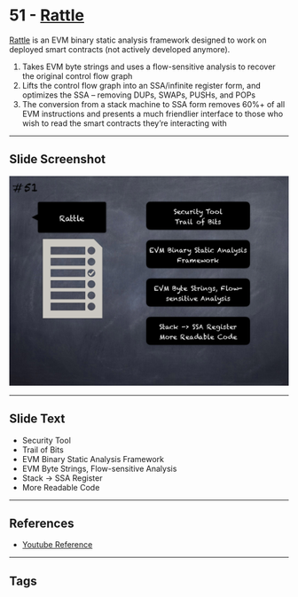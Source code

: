 
# 51 - [Rattle](./Rattle.md)

[Rattle](https://github.com/crytic/rattle) is an EVM binary static analysis framework designed to work on deployed smart contracts (not actively developed anymore). 

1.  Takes EVM byte strings and uses a flow-sensitive analysis to recover the original control flow graph
2.  Lifts the control flow graph into an SSA/infinite register form, and optimizes the SSA – removing DUPs, SWAPs, PUSHs, and POPs
3.  The conversion from a stack machine to SSA form removes 60%+ of all EVM instructions and presents a much friendlier interface to those who wish to read the smart contracts they’re interacting with

___
## Slide Screenshot
![051.png](../../images/6.Audit%20Techniques%20and%20Tools%20101/051.png)
___
## Slide Text
- Security Tool
- Trail of Bits
- EVM Binary Static Analysis Framework
- EVM Byte Strings, Flow-sensitive Analysis
- Stack -> SSA Register 
- More Readable Code
___
## References
- [Youtube Reference](https://youtu.be/QmD2bJUe140?t=507)
___
## Tags
